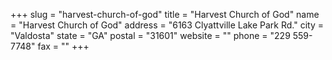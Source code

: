 +++
slug = "harvest-church-of-god"
title = "Harvest Church of God"
name = "Harvest Church of God"
address = "6163 Clyattville Lake Park Rd."
city = "Valdosta"
state = "GA"
postal = "31601"
website = ""
phone = "229 559-7748"
fax = ""
+++
